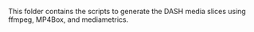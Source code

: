 
This folder contains the scripts to generate the DASH media slices using ffmpeg, MP4Box, and mediametrics.

